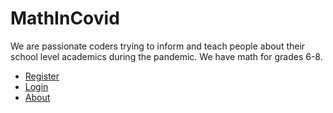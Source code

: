 # MathInCovid
<!DOCTYPE html>
<html>
 We are passionate coders trying to inform and teach people about their school level academics during the pandemic.
 We have math for grades 6-8.
 <ul>
  <li><a href="/register/">Register</a></li>
	<li><a href="/login">Login</a></li>
  <li><a href="/about">About</a></li>

</html>
